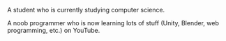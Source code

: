 A student who is currently studying computer science.

A noob programmer who is now learning lots of stuff (Unity, Blender, web programming, etc.) on YouTube.


<!---
NeedSuqqort/NeedSuqqort is a ✨ special ✨ repository because its `README.md` (this file) appears on your GitHub profile.
You can click the Preview link to take a look at your changes.
--->
